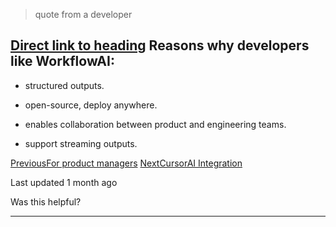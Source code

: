 > quote from a developer

## [Direct link to heading](https://docs.workflowai.com/getting-started/for-developers\#reasons-why-developers-like-workflowai)    Reasons why developers like WorkflowAI:

- structured outputs.

- open-source, deploy anywhere.

- enables collaboration between product and engineering teams.

- support streaming outputs.


[PreviousFor product managers](https://docs.workflowai.com/getting-started/for-product-managers) [NextCursorAI Integration](https://docs.workflowai.com/getting-started/for-developers/cursor)

Last updated 1 month ago

Was this helpful?

* * *